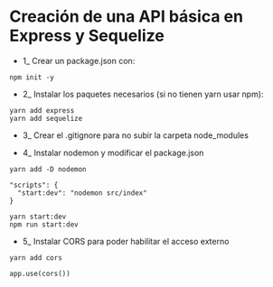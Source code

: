 # Creación de una API básica en Express y Sequelize

- 1\_ Crear un package.json con:

```
npm init -y
```

- 2\_ Instalar los paquetes necesarios (si no tienen yarn usar npm):

```
yarn add express
yarn add sequelize
```

- 3\_ Crear el .gitignore para no subir la carpeta node_modules

- 4\_ Instalar nodemon y modificar el package.json

```
yarn add -D nodemon
```

```
"scripts": {
  "start:dev": "nodemon src/index"
}
```

```
yarn start:dev
npm run start:dev
```

- 5\_ Instalar CORS para poder habilitar el acceso externo

```
yarn add cors
```

```
app.use(cors())
```
